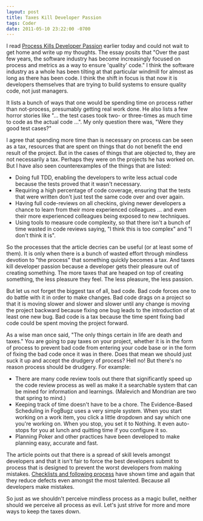 ```yaml
---
layout: post
title: Taxes Kill Developer Passion
tags: Coder
date: 2011-05-10 23:22:00 -0700
---
```


I read [Process Kills Developer Passion](http://radar.oreilly.com/2011/05/process-kills-developer-passion.html) earlier today and could not wait to get home and write up my thoughts.  The essay posits that "Over the past few years, the software industry has become increasingly focused on process and metrics as a way to ensure 'quality' code."  I think the software industry as a whole has been tilting at that particular windmill for almost as long as there has been code.  I think the shift in focus is that now it is developers themselves that are trying to build systems to ensure quality code, not just managers.

It lists a bunch of ways that one would be spending time on process rather than not-process, presumably getting real work done.  He also lists a few horror stories like "... the test cases took two- or three-times as much time to code as the actual code ...".  My only question there was, "Were they good test cases?"

I agree that spending more time than is necessary on process can be seen as a tax, resources that are spent on things that do not benefit the end result of the project.  But in the cases of things that are objected to, they are not necessarily a tax.  Perhaps they were on the projects he has worked on.  But I have also seen counterexamples of the things that are listed:

* Doing full TDD, enabling the developers to write less actual code because the tests proved that it wasn't necessary.
* Requiring a high percentage of code coverage, ensuring that the tests that were written don't just test the same code over and over again.
* Having full code-reviews on all checkins, giving newer developers a chance to learn from their more experienced colleagues ... and even their more experienced colleagues being exposed to new techniques.
* Using tools to measure code complexity, so that there isn't a bunch of time wasted in code reviews saying, "I think this is too complex" and "I don't think it is".

So the processes that the article decries can be useful (or at least some of them).  It is only when there is a bunch of wasted effort through mindless devotion to "the process" that something quickly becomes a tax.  And taxes kill developer passion because a developer gets their pleasure out of creating something.  The more taxes that are heaped on top of creating something, the less pleasure they feel.  The less pleasure, the less passion.

But let us not forget the biggest tax of all, bad code.  Bad code forces one to do battle with it in order to make changes.  Bad code drags on a project so that it is moving slower and slower and slower until any change is moving the project backward because fixing one bug leads to the introduction of at least one new bug.  Bad code is a tax because the time spent fixing bad code could be spent moving the project forward.

As a wise man once said, "The only things certain in life are death and taxes."  You are going to pay taxes on your project, whether it is in the form of process to prevent bad code from entering your code base or in the form of fixing the bad code once it was in there.  Does that mean we should just suck it up and accept the drudgery of process?  Hell no!  But there's no reason process should be drudgery.  For example:

* There are many code review tools out there that significantly speed up the code review process as well as make it a searchable system that can be mined for information and learnings.  (Malevich and Mondrian are two that spring to mind.)
* Keeping track of time doesn't have to be a chore.  The Evidence-Based Scheduling in FogBugz uses a very simple system.  When you start working on a work item, you click a little dropdown and say which one you're working on.  When you stop, you set it to Nothing.  It even auto-stops for you at lunch and quitting time if you configure it so.
* Planning Poker and other practices have been developed to make planning easy, accurate and fast.

The article points out that there is a spread of skill levels amongst developers and that it isn't fair to force the best developers submit to process that is designed to prevent the worst developers from making mistakes.  [Checklists and following process](http://getbetterhealth.com/why-doctors-should-be-less-like-chuck-yeager-and-more-like-captain-sullenberger/2010.11.24) have shown time and again that they reduce defects even amongst the most talented.  Because all developers make mistakes.

So just as we shouldn't perceive mindless process as a magic bullet, neither should we perceive all process as evil.  Let's just strive for more and more ways to keep the taxes down.
